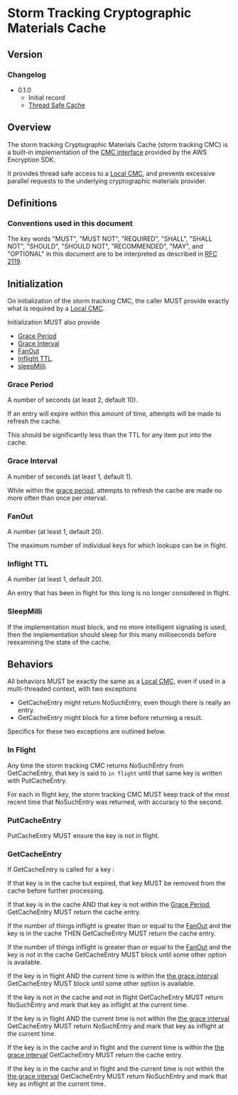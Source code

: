 [//]: # "Copyright Amazon.com Inc. or its affiliates. All Rights Reserved."
[//]: # "SPDX-License-Identifier: CC-BY-SA-4.0"

# Storm Tracking Cryptographic Materials Cache

## Version

### Changelog

- 0.1.0
  - Initial record
  - [Thread Safe Cache](../changes/2023-06-19_thread_safe_cache/change.md)

## Overview

The storm tracking Cryptographic Materials Cache (storm tracking CMC)
is a built-in implementation of the [CMC interface](cryptographic-materials-cache.md)
provided by the AWS Encryption SDK.

It provides thread safe access to a [Local CMC](local-cryptographic-materials-cache.md),
and prevents excessive parallel requests to the underlying cryptographic materials provider.

## Definitions

### Conventions used in this document

The key words "MUST", "MUST NOT", "REQUIRED", "SHALL", "SHALL NOT", "SHOULD", "SHOULD NOT", "RECOMMENDED", "MAY", and "OPTIONAL"
in this document are to be interpreted as described in [RFC 2119](https://tools.ietf.org/html/rfc2119).

## Initialization

On initialization of the storm tracking CMC,
the caller MUST provide exactly what is required by a
[Local CMC](local-cryptographic-materials-cache.md).

Initialization MUST also provide

- [Grace Period](#grace-period)
- [Grace Interval](#grace-interval)
- [FanOut](#fanout)
- [Inflight TTL](#inflight-ttl).
- [sleepMilli](#sleepmilli).

### Grace Period

A number of seconds (at least 2, default 10).

If an entry will expire within this amount of time,
attempts will be made to refresh the cache.

This should be significantly less than the TTL for any item put into the cache.

### Grace Interval

A number of seconds (at least 1, default 1).

While within the [grace period](#grace-period),
attempts to refresh the cache are made no more often than once per interval.

### FanOut

A number (at least 1, default 20).

The maximum number of individual keys for which lookups can be in flight.

### Inflight TTL

A number (at least 1, default 20).

An entry that has been in flight for this long is no longer considered in flight.

### SleepMilli

If the implementation must block, and no more intelligent signaling is used,
then the implementation should sleep for this many milliseconds before
reexamining the state of the cache.

## Behaviors

All behaviors MUST be exactly the same as a [Local CMC](local-cryptographic-materials-cache.md),
even if used in a multi-threaded context, with two exceptions

- GetCacheEntry might return NoSuchEntry, even though there is really an entry.
- GetCacheEntry might block for a time before returning a result.

Specifics for these two exceptions are outlined below.

### In Flight

Any time the storm tracking CMC returns NoSuchEntry from GetCacheEntry,
that key is said to `in flight` until that same key is written with PutCacheEntry.

For each in flight key, the storm tracking CMC MUST keep track of the most recent time
that NoSuchEntry was returned, with accuracy to the second.

### PutCacheEntry

PutCacheEntry MUST ensure the key is not in flight.

### GetCacheEntry

If GetCacheEntry is called for a key :

If that key is in the cache but expired, that key MUST be removed from the cache before further processing.

If that key is in the cache AND that key is not within the [Grace Period](#grace-period),
GetCacheEntry MUST return the cache entry.

If the number of things inflight is greater than or equal to the [FanOut](#fanout)
and the key is in the cache THEN GetCacheEntry MUST return the cache entry.

If the number of things inflight is greater than or equal to the [FanOut](#fanout)
and the key is not in the cache GetCacheEntry MUST block until some other option is available.

If the key is in flight AND the current time is within the [the grace interval](#grace-interval)
GetCacheEntry MUST block until some other option is available.

If the key is not in the cache and not in flight
GetCacheEntry MUST return NoSuchEntry and mark that key as inflight at the current time.

If the key is in flight AND the current time is not within the [the grace interval](#grace-interval)
GetCacheEntry MUST return NoSuchEntry and mark that key as inflight at the current time.

If the key is in the cache and in flight
and the current time is within the [the grace interval](#grace-interval)
GetCacheEntry MUST return the cache entry.

If the key is in the cache and in flight
and the current time is not within the [the grace interval](#grace-interval)
GetCacheEntry MUST return NoSuchEntry and mark that key as inflight at the current time.
